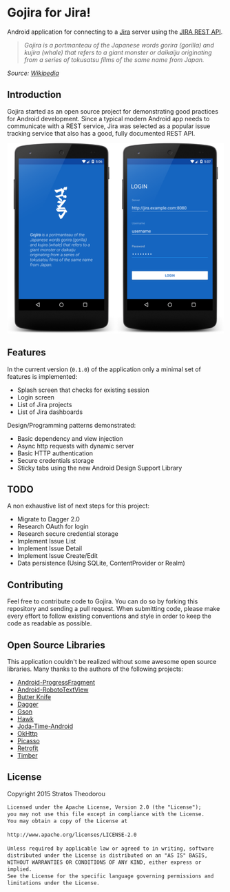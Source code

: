 # Gojira for Jira!

Android application for connecting to a [Jira][1] server using the [JIRA REST API][2].

>_Gojira is a portmanteau of the Japanese words gorira (gorilla) and kujira (whale) that refers to a 
giant monster or daikaiju originating from a series of tokusatsu films of the same name from Japan._

_Source: [Wikipedia](https://en.wikipedia.org/wiki/Godzilla#Name)_

## Introduction

Gojira started as an open source project for demonstrating good practices for Android development. 
Since a typical modern Android app needs to communicate with a REST service, Jira was selected as a 
popular issue tracking service that also has a good, fully documented REST API.

![Screenshots](art/screenshots.png)

## Features

In the current version (`0.1.0`) of the application only a minimal set of features is implemented:

- Splash screen that checks for existing session
- Login screen
- List of Jira projects
- List of Jira dashboards

Design/Programming patterns demonstrated:

- Basic dependency and view injection
- Async http requests with dynamic server
- Basic HTTP authentication
- Secure credentials storage
- Sticky tabs using the new Android Design Support Library

## TODO

A non exhaustive list of next steps for this project:

- Migrate to Dagger 2.0
- Research OAuth for login
- Research secure credential storage
- Implement Issue List
- Implement Issue Detail
- Implement Issue Create/Edit
- Data persistence (Using SQLite, ContentProvider or Realm)

## Contributing

Feel free to contribute code to Gojira. You can do so by forking this repository and sending a pull request. When submitting code, please make every effort to follow existing conventions and style in order to keep the code as readable as possible.

## Open Source Libraries

This application couldn't be realized without some awesome open source libraries. Many thanks to the authors of the following projects:

- [Android-ProgressFragment](https://github.com/johnkil/Android-ProgressFragment)
- [Android-RobotoTextView](https://github.com/johnkil/Android-RobotoTextView)
- [Butter Knife](https://github.com/JakeWharton/butterknife)
- [Dagger](https://github.com/square/dagger)
- [Gson](https://github.com/google/gson)
- [Hawk](https://github.com/orhanobut/hawk)
- [Joda-Time-Android](https://github.com/dlew/joda-time-android)
- [OkHttp](https://github.com/square/okhttp)
- [Picasso](https://github.com/square/picasso)
- [Retrofit](https://github.com/square/retrofit)
- [Timber](https://github.com/JakeWharton/timber)

## License

Copyright 2015 Stratos Theodorou
    
    Licensed under the Apache License, Version 2.0 (the "License");
    you may not use this file except in compliance with the License.
    You may obtain a copy of the License at
    
    http://www.apache.org/licenses/LICENSE-2.0
    
    Unless required by applicable law or agreed to in writing, software
    distributed under the License is distributed on an "AS IS" BASIS,
    WITHOUT WARRANTIES OR CONDITIONS OF ANY KIND, either express or implied.
    See the License for the specific language governing permissions and
    limitations under the License.

[1]: https://www.atlassian.com/software/jira "Jira"
[2]: https://docs.atlassian.com/jira/REST/latest/ "JIRA REST API Reference"

